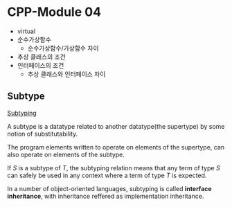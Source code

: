 # CPP-Module 04

- virtual
- 순수가상함수
  - 순수가상함수/가상함수 차이
- 추상 클래스의 조건
- 인터페이스의 조건
  - 추상 클래스와 인터페이스 차이

## Subtype

[Subtyping](https://en.wikipedia.org/wiki/Subtyping)

A subtype is a datatype related to another datatype(the supertype) by some notion of substitutability.

The program elements written to operate on elements of the supertype, can also operate on elements of the subtype.

If *S* is a subtype of *T*, the subtyping relation means that any term of type *S* can safely be used in any context where a term of type *T* is expected.


In a number of object-oriented languages, subtyping is called **interface inheritance**, with inheritance reffered as implementation inheritance.
